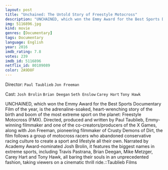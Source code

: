 ```yaml
---
layout: post
title: "Unchained: The Untold Story of Freestyle Motocross"
description: "UNCHAINED, which won the Emmy Award for the Best Sports Documentary Film of the year, is the adrenaline-soaked, heart-wrenching story of the birth and boom of the most extreme sport on the planet: Freestyle Motocross (FMX). Directed, produced and written by Paul Taublieb, Emmy-winning filmmaker and one of the co-creators/producers of the X Games, along with Jon Freeman, pioneering filmmaker of Crusty Demons of Dirt, the film follows a group of motocross racers who abandoned conservative racing culture .."
img: 5116896.jpg
kind: movie
genres: [Documentary]
tags: Documentary 
language: English
year: 2016
imdb_rating: 7.8
votes: 239
imdb_id: 5116896
netflix_id: 80109089
color: 2A9D8F
---
```

Director: `Paul Taublieb` `Jon Freeman`  

Cast: `Josh Brolin` `Brian Deegan` `Seth Enslow` `Carey Hart` `Tony Hawk` 

UNCHAINED, which won the Emmy Award for the Best Sports Documentary Film of the year, is the adrenaline-soaked, heart-wrenching story of the birth and boom of the most extreme sport on the planet: Freestyle Motocross (FMX). Directed, produced and written by Paul Taublieb, Emmy-winning filmmaker and one of the co-creators/producers of the X Games, along with Jon Freeman, pioneering filmmaker of Crusty Demons of Dirt, the film follows a group of motocross racers who abandoned conservative racing culture to create a sport and lifestyle all their own. Narrated by Academy Award-nominated Josh Brolin, it features the biggest names in extreme sports, including Travis Pastrana, Brian Deegan, Mike Metzger, Carey Hart and Tony Hawk, all baring their souls in an unprecedented fashion, taking viewers on a cinematic thrill ride.::Taublieb Films